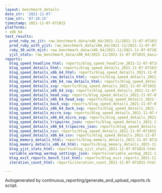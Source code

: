 ```yaml
---
layout: benchmark_details
date_str: '2021-11-07'
time_str: '07:10:15'
timestamp: 2021-11-07-071015
platforms:
- x86_64
test_results:
  prod_ruby_no_jit: raw_benchmark_data/x86_64/2021-11/2021-11-07-071015_basic_benchmark_prod_ruby_no_jit.json
  prod_ruby_with_yjit: raw_benchmark_data/x86_64/2021-11/2021-11-07-071015_basic_benchmark_prod_ruby_with_yjit.json
  ruby_30_with_mjit: raw_benchmark_data/x86_64/2021-11/2021-11-07-071015_basic_benchmark_ruby_30_with_mjit.json
  yjit_stats: raw_benchmark_data/x86_64/2021-11/2021-11-07-071015_basic_benchmark_yjit_stats.json
reports:
  blog_speed_headline_html: reports/blog_speed_headline_2021-11-07-071015.html
  blog_speed_details_html: reports/blog_speed_details_2021-11-07-071015.html
  blog_speed_details_x86_64_html: reports/blog_speed_details_2021-11-07-071015.x86_64.html
  blog_speed_details_raw_details_html: reports/blog_speed_details_2021-11-07-071015.raw_details.html
  blog_speed_details_x86_64_raw_details_html: reports/blog_speed_details_2021-11-07-071015.x86_64.raw_details.html
  blog_speed_details_svg: reports/blog_speed_details_2021-11-07-071015.svg
  blog_speed_details_x86_64_svg: reports/blog_speed_details_2021-11-07-071015.x86_64.svg
  blog_speed_details_head_svg: reports/blog_speed_details_2021-11-07-071015.head.svg
  blog_speed_details_x86_64_head_svg: reports/blog_speed_details_2021-11-07-071015.x86_64.head.svg
  blog_speed_details_back_svg: reports/blog_speed_details_2021-11-07-071015.back.svg
  blog_speed_details_x86_64_back_svg: reports/blog_speed_details_2021-11-07-071015.x86_64.back.svg
  blog_speed_details_micro_svg: reports/blog_speed_details_2021-11-07-071015.micro.svg
  blog_speed_details_x86_64_micro_svg: reports/blog_speed_details_2021-11-07-071015.x86_64.micro.svg
  blog_speed_details_tripwires_json: reports/blog_speed_details_2021-11-07-071015.tripwires.json
  blog_speed_details_x86_64_tripwires_json: reports/blog_speed_details_2021-11-07-071015.x86_64.tripwires.json
  blog_speed_details_csv: reports/blog_speed_details_2021-11-07-071015.csv
  blog_speed_details_x86_64_csv: reports/blog_speed_details_2021-11-07-071015.x86_64.csv
  blog_memory_details_html: reports/blog_memory_details_2021-11-07-071015.html
  blog_memory_details_x86_64_html: reports/blog_memory_details_2021-11-07-071015.x86_64.html
  blog_yjit_stats_html: reports/blog_yjit_stats_2021-11-07-071015.html
  variable_warmup_warmup_settings_json: reports/variable_warmup_2021-11-07-071015.warmup_settings.json
  blog_exit_reports_bench_list_html: reports/blog_exit_reports_2021-11-07-071015.bench_list.html
  iteration_count_html: reports/iteration_count_2021-11-07-071015.html

---
```

Autogenerated by continuous_reporting/generate_and_upload_reports.rb script.
